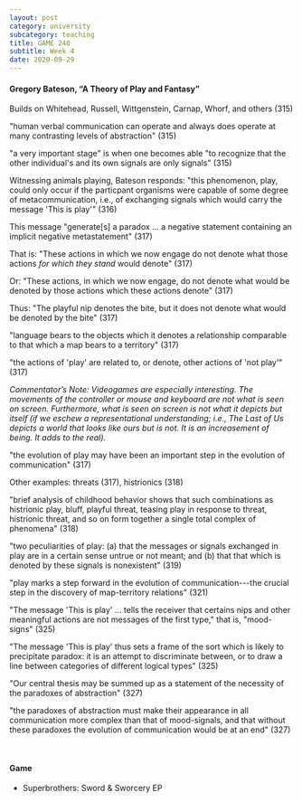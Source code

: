 ```yaml
---
layout: post
category: university
subcategory: teaching
title: GAME 240
subtitle: Week 4
date: 2020-09-29
---
```


#### Gregory Bateson, “A Theory of Play and Fantasy”

Builds on Whitehead, Russell, Wittgenstein, Carnap, Whorf, and others (315)

"human verbal communication can operate and always does operate at many contrasting levels of abstraction" (315)

"a very important stage" is when one becomes able "to recognize that the other individual's and its own signals are only signals" (315)

Witnessing animals playing, Bateson responds: "this phenomenon, play, could only occur if the particpant organisms were capable of some degree of metacommunication, i.e., of exchanging signals which would carry the message 'This is play'" (316)

This message "generate[s] a paradox ... a negative statement containing an implicit negative metastatement" (317)

That is: "These actions in which we now engage do not denote what those actions *for which they stand* would denote" (317)

Or: "These actions, in which we now engage, do not denote what would be denoted by those actions which these actions denote" (317)

Thus: "The playful nip denotes the bite, but it does not denote what would be denoted by the bite" (317)

"language bears to the objects which it denotes a relationship comparable to that which a map bears to a territory" (317)

"the actions of 'play' are related to, or denote, other actions of 'not play'" (317)

*Commentator’s Note: Videogames are especially interesting. The movements of the controller or mouse and keyboard are not what is seen on screen. Furthermore, what is seen on screen is not what it depicts but itself (if we eschew a representational understanding; i.e., The Last of Us depicts a world that looks like ours but is not. It is an increasement of being. It adds to the real).*

"the evolution of play may have been an important step in the evolution of communication" (317)

Other examples: threats (317), histrionics (318)

"brief analysis of childhood behavior shows that such combinations as histrionic play, bluff, playful threat, teasing play in response to threat, histrionic threat, and so on form together a single total complex of phenomena" (318)

"two peculiarities of play: (a) that the messages or signals exchanged in play are in a certain sense untrue or not meant; and (b) that that which is denoted by these signals is nonexistent" (319)

"play marks a step forward in the evolution of communication---the crucial step in the discovery of map-territory relations" (321)

"The message 'This is play' ... tells the receiver that certains nips and other meaningful actions are not messages of the first type," that is, "mood-signs" (325)

"The message 'This is play' thus sets a frame of the sort which is likely to precipitate paradox: it is an attempt to discriminate between, or to draw a line between categories of different logical types" (325)

"Our central thesis may be summed up as a statement of the necessity of the paradoxes of abstraction" (327)

"the paradoxes of abstraction must make their appearance in all communication more complex than that of mood-signals, and that without these paradoxes the evolution of communication would be at an end" (327)

<br>

#### Game

* Superbrothers: Sword & Sworcery EP

